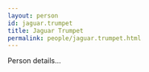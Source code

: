 ```yaml
---
layout: person
id: jaguar.trumpet
title: Jaguar Trumpet
permalink: people/jaguar.trumpet.html
---
```


Person details...